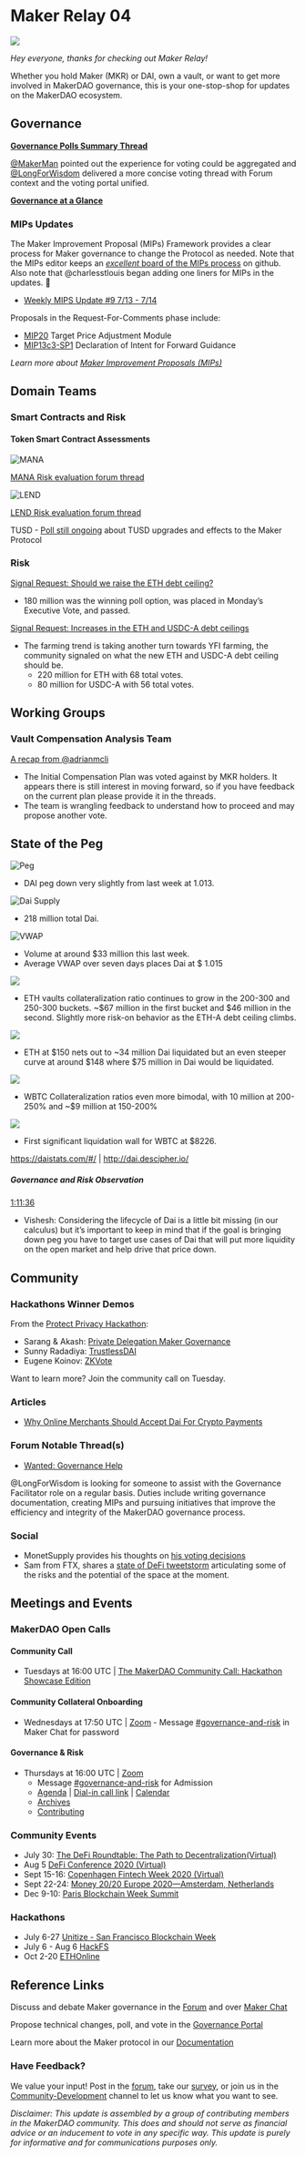 
# Maker Relay 04

![](https://i.imgur.com/xZEr8Lr.png)

_Hey everyone, thanks for checking out Maker Relay!_

Whether you hold Maker (MKR) or DAI, own a vault, or want to get more involved in MakerDAO governance, this is your one-stop-shop for updates on the MakerDAO ecosystem. 

## Governance

[**Governance Polls Summary Thread**](https://forum.makerdao.com/t/weekly-polls-2020-07-20/3275)

[@MakerMan](https://forum.makerdao.com/u/makerman) pointed out the experience for voting could be aggregated and [@LongForWisdom](https://forum.makerdao.com/u/longforwisdom) delivered a more concise voting thread with Forum context and the voting portal unified.

[**Governance at a Glance**](https://forum.makerdao.com/t/governance-at-a-glance/84/76)

### MIPs Updates
The Maker Improvement Proposal (MIPs) Framework provides a clear process for Maker governance to change the Protocol as needed. Note that the MIPs editor keeps an [_excellent_ board of the MIPs process](https://github.com/makerdao/mips/projects/1) on github. Also note that @charlesstlouis began adding one liners for MIPs in the updates. 🙌

- [Weekly MIPS Update #9 7/13 - 7/14](https://forum.makerdao.com/t/weekly-mips-update-9/3269)

Proposals in the Request-For-Comments phase include:

- [MIP20](https://forum.makerdao.com/t/mip20-target-price-adjustment-module-vox/3196) Target Price Adjustment Module
- [MIP13c3-SP1](https://forum.makerdao.com/t/mip13c3-sp1-declaration-of-intent-forward-guidance/3130/5) Declaration of Intent for Forward Guidance

*Learn more about [Maker Improvement Proposals (MIPs)](https://forum.makerdao.com/c/MIPs/14)*

## Domain Teams

### Smart Contracts and Risk

#### Token Smart Contract Assessments

![MANA](https://i.imgur.com/LZgXC0l.png) 

[MANA Risk evaluation forum thread](https://forum.makerdao.com/t/mana-mip12c2-sp2-collateral-onboarding-risk-evaluation/3128)

![LEND](https://i.imgur.com/yBdkzIQ.png)

[LEND Risk evaluation forum thread](https://forum.makerdao.com/t/lend-mip12c2-sp2-collateral-onboarding-risk-evaluation/3127)

TUSD - [Poll still ongoing](https://forum.makerdao.com/t/tusd-update-forum-poll-concerns-surrounding-the-tusd-collateral-type/3225) about TUSD upgrades and effects to the Maker Protocol

### Risk

[Signal Request: Should we raise the ETH debt ceiling?](https://forum.makerdao.com/t/signal-request-should-we-raise-the-eth-debt-ceiling/3228) 
- 180 million was the winning poll option, was placed in Monday’s Executive Vote, and passed.

[Signal Request: Increases in the ETH and USDC-A debt ceilings](https://forum.makerdao.com/t/signal-request-increases-in-the-eth-and-usdc-a-debt-ceilings/3265)
- The farming trend is taking another turn towards YFI farming, the community signaled on what the new ETH and USDC-A debt ceiling should be. 
    - 220 million for ETH with 68 total votes.
    - 80 million for USDC-A with 56 total votes.

## Working Groups

### Vault Compensation Analysis Team

[A recap from @adrianmcli](https://forum.makerdao.com/t/vault-compensation-plan-proposal/2900/21)

- The Initial Compensation Plan was voted against by MKR holders. It appears there is still interest in moving forward, so if you have feedback on the current plan please provide it in the threads.
- The team is wrangling feedback to understand how to proceed and may propose another vote.

## State of the Peg

![Peg](https://i.imgur.com/6Sk5cEv.png)

- DAI peg down very slightly from last week at 1.013. 

![Dai Supply](https://i.imgur.com/Mehnj9N.png)
- 218 million total Dai.

![VWAP](https://i.imgur.com/q5aknYG.png)
- Volume at around $33 million this last week. 
- Average VWAP over seven days places Dai at $ 1.015

![](https://i.imgur.com/SrU8TPA.png)
- ETH vaults collateralization ratio continues to grow in the 200-300 and 250-300 buckets. ~$67 million in the first bucket and $46 million in the second. Slightly more risk-on behavior as the ETH-A debt ceiling climbs.

![](https://i.imgur.com/Ei4IaS1.png)
- ETH at $150 nets out to ~34 million Dai liquidated but an even steeper curve at around $148 where $75 million in Dai would be liquidated. 

![](https://i.imgur.com/WX6d5Dg.png) 

- WBTC Collateralization ratios even more bimodal, with 10 million at 200-250% and ~$9 million at 150-200%

![](https://i.imgur.com/LkdNd51.png)

- First significant liquidation wall for WBTC at $8226.

https://daistats.com/#/ | http://dai.descipher.io/ 

##### Governance and Risk Observation

[1:11:36](https://youtu.be/zyTd7pUX__M?t=4296)

- Vishesh: Considering the lifecycle of Dai is a little bit missing (in our calculus) but it’s important to keep in mind that if the goal is bringing down peg you have to target use cases of Dai that will put more liquidity on the open market and help drive that price down.

## Community

### Hackathons Winner Demos

From the [Protect Privacy Hackathon](https://gitcoin.co/hackathon/privacy/onboard): 
- Sarang & Akash: [Private Delegation Maker Governance](https://github.com/sarangparikh22/Private-delegation-Maker-Governance)
- Sunny Radadiya: [TrustlessDAI](https://github.com/sunnyRK/TrustlessDai)
- Eugene Koinov: [ZKVote](https://github.com/sunnyRK/TrustlessDai)

Want to learn more? Join the community call on Tuesday.

### Articles

* [Why Online Merchants Should Accept Dai For Crypto Payments](https://blog.makerdao.com/why-online-merchants-should-accept-dai-for-crypto-payments/)

### Forum Notable Thread(s)

* [Wanted: Governance Help](https://forum.makerdao.com/t/wanted-governance-help/3277)

@LongForWisdom is looking for someone to assist with the Governance Facilitator role on a regular basis. Duties include writing governance documentation, creating MIPs and pursuing initiatives that improve the efficiency and integrity of the MakerDAO governance process.

### Social 

- MonetSupply provides his thoughts on [his voting decisions](https://twitter.com/monetsupply/status/1285273487515373568?s=21)
- Sam from FTX, shares a [state of DeFi tweetstorm](https://twitter.com/sbf_alameda/status/1284965991445704705?s=21) articulating some of the risks and the potential of the space at the moment.

## Meetings and Events 

### MakerDAO Open Calls

#### Community Call

- Tuesdays at 16:00 UTC | [The MakerDAO Community Call: Hackathon Showcase Edition](https://www.crowdcast.io/e/the-makerdao-community-4/register)

#### Community Collateral Onboarding

- Wednesdays at 17:50 UTC | [Zoom](https://zoom.us/j/697074715) - Message [#governance-and-risk]((https://chat.makerdao.com/channel/governance-and-risk)) in Maker Chat for password

#### Governance & Risk

- Thursdays at 16:00 UTC | [Zoom](https://zoom.us/j/697074715) 
    - Message [#governance-and-risk](https://chat.makerdao.com/channel/governance-and-risk) for Admission
    - [Agenda](https://forum.makerdao.com/t/agenda-discussion-scientific-governance-and-risk-99-thursday-july-2-9am-pst-4-00-pm-utc/2944) | [Dial-in call link](https://zoom.us/u/acRbIMDvK) | [Calendar](https://calendar.google.com/calendar/embed?src=makerdao.com_3efhm2ghipksegl009ktniomdk@group.calendar.google.com&ctz=America/Los_Angeles)
    - [Archives](https://community-development.makerdao.com/governance/governance-and-risk-meetings)
    - [Contributing](https://forum.makerdao.com/c/governance/gnr/8)

### Community Events

- July 30: [The DeFi Roundtable: The Path to Decentralization(Virtual)](https://www.eventbrite.co.uk/e/the-defi-roundtable-the-path-to-decentralization-tickets-111841448784)
- Aug 5 [DeFi Conference 2020 (Virtual)](http://bitcoinevents.co.za/deficonf2020/)
- Sept 15-16: [Copenhagen Fintech Week 2020 (Virtual)](https://cphfintechweek.com/)
- Sept 22-24: [Money 20/20 Europe 2020—Amsterdam, Netherlands](https://europe.money2020.com/)
- Dec 9-10: [Paris Blockchain Week Summit](https://www.pbwsummit.com/)

### Hackathons

- July 6-27 [Unitize - San Francisco Blockchain Week](https://gitcoin.co/hackathon/unitize/onboard)
- July 6 - Aug 6 [HackFS](https://hackfs.com/)
- Oct 2-20 [ETHOnline](https://www.ethonline.org/)

## Reference Links

Discuss and debate Maker governance in the [Forum]() and over [Maker Chat](https://chat.makerdao.com/)

Propose technical changes, poll, and vote in the [Governance Portal](https://makerdao.com/en/governance)

Learn more about the Maker protocol in our [Documentation](https://docs.makerdao.com/)

### Have Feedback? 

We value your input! Post in the [forum](https://forum.makerdao.com/), take our [survey](https://forms.gle/Z2QAgywU2Sesm7Vy6), or join us in the [Community-Development](https://chat.makerdao.com/channel/community-development) channel to let us know what you want to see.

*Disclaimer: This update is assembled by a group of contributing members in the MakerDAO community. This does and should not serve as financial advice or an inducement to vote in any specific way. This update is purely for informative and for communications purposes only.*
